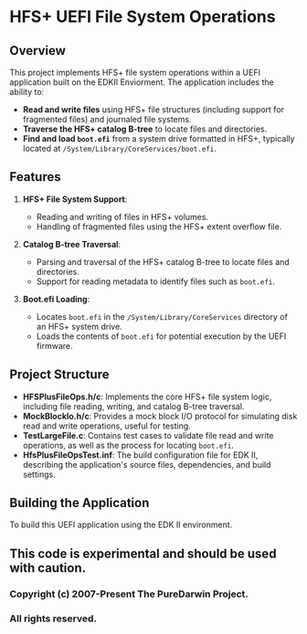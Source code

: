 # HFS+ UEFI File System Operations

## Overview

This project implements  HFS+ file system operations within a UEFI application built on the EDKII Enviorment. 
The application includes the ability to:

- **Read and write files** using HFS+ file structures (including support for fragmented files) and journaled file systems.
- **Traverse the HFS+ catalog B-tree** to locate files and directories.
- **Find and load `boot.efi`** from a system drive formatted in HFS+, typically located at `/System/Library/CoreServices/boot.efi`.

## Features

1. **HFS+ File System Support**:
   - Reading and writing of files in HFS+ volumes.
   - Handling of fragmented files using the HFS+ extent overflow file.
   
2. **Catalog B-tree Traversal**:
   - Parsing and traversal of the HFS+ catalog B-tree to locate files and directories.
   - Support for reading metadata to identify files such as `boot.efi`.

3. **Boot.efi Loading**:
   - Locates `boot.efi` in the `/System/Library/CoreServices` directory of an HFS+ system drive.
   - Loads the contents of `boot.efi` for potential execution by the UEFI firmware.

## Project Structure

- **HFSPlusFileOps.h/c**: Implements the core HFS+ file system logic, including file reading, writing, and catalog B-tree traversal.
- **MockBlockIo.h/c**: Provides a mock block I/O protocol for simulating disk read and write operations, useful for testing.
- **TestLargeFile.c**: Contains test cases to validate file read and write operations, as well as the process for locating `boot.efi`.
- **HfsPlusFileOpsTest.inf**: The build configuration file for EDK II, describing the application's source files, dependencies, and build settings.

## Building the Application

To build this UEFI application using the EDK II environment.


## This code is experimental and should be used with caution. 


### Copyright (c) 2007-Present The PureDarwin Project.
### All rights reserved.